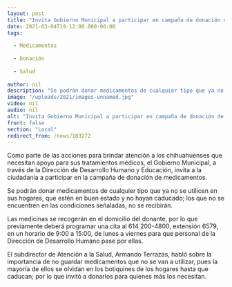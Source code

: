 ```yaml
---
layout: post
title: "Invita Gobierno Municipal a participar en campaña de donación de medicamentos"
date: 2021-03-04T19:12:00.000-06:00
tags:
  
  - Medicamentos
  
  - Donación
  
  - Salud
  
author: nil
description: "Se podrán donar medicamentos de cualquier tipo que ya no se utilicen en sus hogares, que estén en buen estado y no hayan caducado"
image: "/uploads/2021/images-unnamed.jpg"
video: nil
audio: nil
alt: "Invita Gobierno Municipal a participar en campaña de donación de medicamentos"
front: false
section: "Local"
redirect_from: /news/183272
---
```


Como parte de las acciones para brindar atención a los chihuahuenses que necesitan apoyo para sus tratamientos médicos, el Gobierno Municipal, a través de la Dirección de Desarrollo Humano y Educación, invita a la ciudadanía a participar en la campaña de donación de medicamentos.

Se podrán donar medicamentos de cualquier tipo que ya no se utilicen en sus hogares, que estén en buen estado y no hayan caducado; los que no se encuentren en las condiciones señaladas, no se recibirán. 

Las medicinas se recogerán en el domicilio del donante, por lo que previamente deberá programar una cita al 614 200-4800, extensión 6579, en un horario de 9:00 a 15:00, de lunes a viernes para que personal de la Dirección de Desarrollo Humano pase por ellas.  

El subdirector de Atención a la Salud, Armando Terrazas, habló sobre la importancia de no guardar medicamentos que no se van a utilizar, pues la mayoría de ellos se olvidan en los botiquines de los hogares hasta que caducan; por  lo que invitó a donarlos para quienes más los necesitan.  